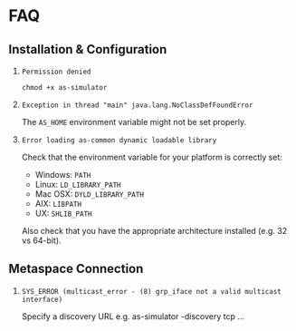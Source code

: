 # FAQ

## Installation & Configuration

1. `Permission denied`

	`chmod +x as-simulator`

2. `Exception in thread "main" java.lang.NoClassDefFoundError`

	The `AS_HOME` environment variable might not be set properly.

3. `Error loading as-common dynamic loadable library`

	Check that the environment variable for your platform is correctly set:
    
    + Windows: `PATH`
    + Linux: `LD_LIBRARY_PATH`
    + Mac OSX: `DYLD_LIBRARY_PATH`
    + AIX: `LIBPATH`
    + UX: `SHLIB_PATH`
	
	Also check that you have the appropriate architecture installed (e.g. 32 vs 64-bit).

## Metaspace Connection

1. `SYS_ERROR (multicast_error - (8) grp_iface not a valid multicast interface)`

	Specify a discovery URL e.g. as-simulator -discovery tcp ...